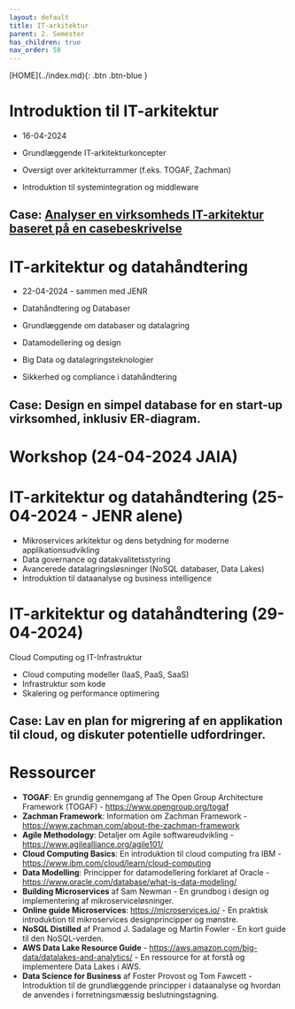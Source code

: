 ```yaml
---
layout: default
title: IT-arkitektur
parent: 2. Semester
has_children: true
nav_order: 50
---
```


<span class="fs-1">
[HOME](../index.md){: .btn .btn-blue }
</span>

# Introduktion til IT-arkitektur
- 16-04-2024


- Grundlæggende IT-arkitekturkoncepter
- Oversigt over arkitekturrammer (f.eks. TOGAF, Zachman)
- Introduktion til systemintegration og middleware

## **Case**: [Analyser en virksomheds IT-arkitektur baseret på en casebeskrivelse](./case_virksomhedsanalyse.md)


# IT-arkitektur og datahåndtering
- 22-04-2024 - sammen med JENR
- Datahåndtering og Databaser

- Grundlæggende om databaser og datalagring
- Datamodellering og design
- Big Data og datalagringsteknologier
- Sikkerhed og compliance i datahåndtering

## **Case**: Design en simpel database for en start-up virksomhed, inklusiv ER-diagram.


# Workshop (24-04-2024 JAIA)


# IT-arkitektur og datahåndtering (25-04-2024 - JENR alene)

- Mikroservices arkitektur og dens betydning for moderne applikationsudvikling
- Data governance og datakvalitetsstyring
- Avancerede datalagringsløsninger (NoSQL databaser, Data Lakes)
- Introduktion til dataanalyse og business intelligence


# IT-arkitektur og datahåndtering (29-04-2024)
Cloud Computing og IT-Infrastruktur

- Cloud computing modeller (IaaS, PaaS, SaaS)
- Infrastruktur som kode
- Skalering og performance optimering

## **Case**: Lav en plan for migrering af en applikation til cloud, og diskuter potentielle udfordringer.

# Ressourcer
- **TOGAF**: En grundig gennemgang af The Open Group Architecture Framework (TOGAF) - https://www.opengroup.org/togaf
- **Zachman Framework**: Information om Zachman Framework - https://www.zachman.com/about-the-zachman-framework
- **Agile Methodology**: Detaljer om Agile softwareudvikling - https://www.agilealliance.org/agile101/
- **Cloud Computing Basics**: En introduktion til cloud computing fra IBM - https://www.ibm.com/cloud/learn/cloud-computing
- **Data Modelling**: Principper for datamodellering forklaret af Oracle - https://www.oracle.com/database/what-is-data-modeling/
- **Building Microservices** af Sam Newman - En grundbog i design og implementering af mikroserviceløsninger.
- **Online guide Microservices**: https://microservices.io/ - En praktisk introduktion til mikroservices designprincipper og mønstre.
- **NoSQL Distilled** af Pramod J. Sadalage og Martin Fowler - En kort guide til den NoSQL-verden.
- **AWS Data Lake Resource Guide** - https://aws.amazon.com/big-data/datalakes-and-analytics/ - En ressource for at forstå og implementere Data Lakes i AWS.
- **Data Science for Business** af Foster Provost og Tom Fawcett - Introduktion til de grundlæggende principper i dataanalyse og hvordan de anvendes i forretningsmæssig beslutningstagning.